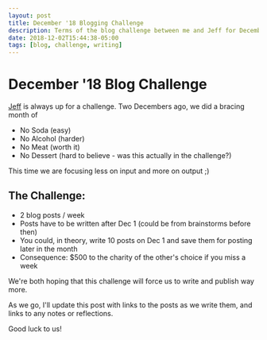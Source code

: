 ```yaml
---
layout: post
title: December '18 Blogging Challenge
description: Terms of the blog challenge between me and Jeff for December 2018
date: 2018-12-02T15:44:38-05:00
tags: [blog, challenge, writing]
---
```


# December '18 Blog Challenge

[Jeff](http://jhil.co/) is always up for a challenge. Two Decembers ago, we did a bracing month of 

- No Soda (easy)
- No Alcohol (harder)
- No Meat (worth it)
- No Dessert (hard to believe - was this actually in the challenge?)

This time we are focusing less on input and more on output ;)

## The Challenge:

- 2 blog posts / week
- Posts have to be written after Dec 1 (could be from brainstorms before then)
- You could, in theory, write 10 posts on Dec 1 and save them for posting later in the month
- Consequence: $500 to the charity of the other's choice if you miss a week

We're both hoping that this challenge will force us to write and publish way more.

As we go, I'll update this post with links to the posts as we write them, and links to any notes or reflections.

Good luck to us!